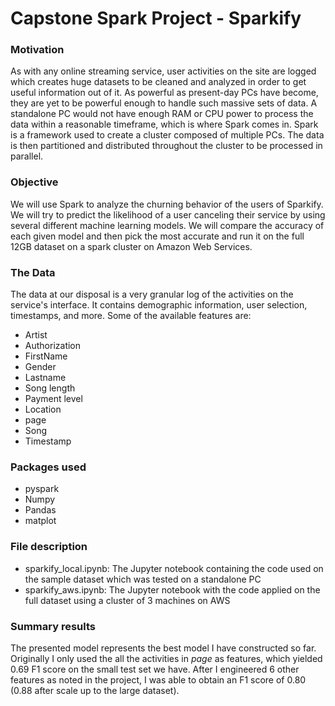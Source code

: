 # Capstone Spark Project - Sparkify

### Motivation

As with any online streaming service, user activities on the site are logged which creates huge datasets to be cleaned and analyzed in order to get useful information out of it. As powerful as present-day PCs have become, they are yet to be powerful enough to handle such massive sets of data. A standalone PC would not have enough RAM or CPU power to process the data within a reasonable timeframe, which is where Spark comes in. Spark is a framework used to create a cluster composed of multiple PCs. The data is then partitioned and distributed throughout the cluster to be processed in parallel.

### Objective

We will use Spark to analyze the churning behavior of the users of Sparkify. We will try to predict the likelihood of a user canceling their service by using several different machine learning models. We will compare the accuracy of each given model and then pick the most accurate and run it on the full 12GB dataset on a spark cluster on Amazon Web Services.

### The Data

The data at our disposal is a very granular log of the activities on the service's interface. It contains demographic information, user selection, timestamps, and more. Some of the available features are:

* Artist
* Authorization
* FirstName
* Gender
* Lastname
* Song length
* Payment level
* Location
* page
* Song
* Timestamp

### Packages used

* pyspark
* Numpy
* Pandas
* matplot

### File description

* sparkify_local.ipynb: The Jupyter notebook containing the code used on the sample dataset which was tested on a standalone PC
* sparkify_aws.ipynb: The Jupyter notebook with the code applied on the full dataset using a cluster of 3 machines on AWS

### Summary results

The presented model represents the best model I have constructed so far. Originally I only used the all the activities in *page* as features, which yielded 0.69 F1 score on the small test set we have. After I engineered 6 other features as noted in the project, I was able to obtain an F1 score of 0.80 (0.88 after scale up to the large dataset).
